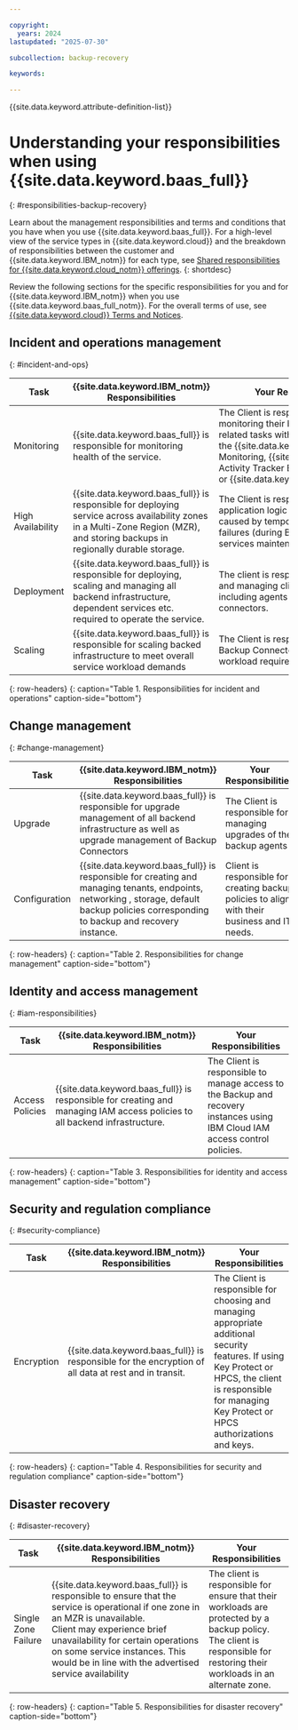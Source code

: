 ```yaml
---

copyright:
  years: 2024
lastupdated: "2025-07-30"

subcollection: backup-recovery

keywords:

---
```


{{site.data.keyword.attribute-definition-list}}

# Understanding your responsibilities when using {{site.data.keyword.baas_full}}
{: #responsibilities-backup-recovery}

Learn about the management responsibilities and terms and conditions that you have when you use {{site.data.keyword.baas_full}}. For a high-level view of the service types in {{site.data.keyword.cloud}} and the breakdown of responsibilities between the customer and {{site.data.keyword.IBM_notm}} for each type, see [Shared responsibilities for {{site.data.keyword.cloud_notm}} offerings](/docs/overview?topic=overview-shared-responsibilities).
{: shortdesc}

Review the following sections for the specific responsibilities for you and for {{site.data.keyword.IBM_notm}} when you use {{site.data.keyword.baas_full_notm}}. For the overall terms of use, see [{{site.data.keyword.cloud}} Terms and Notices](/docs/overview/terms-of-use?topic=overview-terms).


## Incident and operations management
{: #incident-and-ops}

| Task | {{site.data.keyword.IBM_notm}} Responsibilities | Your Responsibilities |
|----------|-----------------------|--------|
|Monitoring|{{site.data.keyword.baas_full}} is responsible for monitoring health of the service.|The Client is responsible for monitoring their backup and recovery related tasks with the {{site.data.keyword.cloud}} Monitoring, {{site.data.keyword.cloud}} Activity Tracker Event Routing, or {{site.data.keyword.cloud}} Logs.|
|High Availability|{{site.data.keyword.baas_full}} is responsible for deploying service across availability zones in a Multi-Zone Region (MZR), and storing backups in regionally durable storage.|The Client is responsible for designing application logic to retry connections caused by temporary connection failures (during Backup and Recovery services maintenance and updates).|
|Deployment|{{site.data.keyword.baas_full}} is responsible for deploying, scaling and managing  all backend infrastructure, dependent services etc. required to operate the service.|The client is responsible for deploying and managing client side components including agents and  Backup connectors.|
|Scaling|{{site.data.keyword.baas_full}} is responsible for scaling backed infrastructure to meet overall service workload demands|The Client is responsible for scaling Backup Connectors to meet backup workload requirements|
{: row-headers}
{: caption="Table 1. Responsibilities for incident and operations" caption-side="bottom"}

## Change management
{: #change-management}

| Task | {{site.data.keyword.IBM_notm}} Responsibilities | Your Responsibilities |
|----------|-----------------------|--------|
|Upgrade|{{site.data.keyword.baas_full}} is responsible for upgrade management of all backend infrastructure as well as upgrade management of Backup Connectors|The Client is responsible for managing upgrades of the backup agents|
|Configuration|{{site.data.keyword.baas_full}} is responsible for creating and managing tenants, endpoints, networking , storage, default backup policies corresponding to backup and recovery instance.|Client is responsible for creating backup policies to align with their business and IT needs.|
{: row-headers}
{: caption="Table 2. Responsibilities for change management" caption-side="bottom"}

## Identity and access management
{: #iam-responsibilities}

| Task | {{site.data.keyword.IBM_notm}} Responsibilities | Your Responsibilities |
|----------|-----------------------|--------|
|Access Policies|{{site.data.keyword.baas_full}} is responsible for creating and managing IAM access policies to all backend infrastructure.|The Client is responsible to manage access to the Backup and recovery instances using IBM Cloud IAM access control policies.|
{: row-headers}
{: caption="Table 3. Responsibilities for identity and access management" caption-side="bottom"}

## Security and regulation compliance
{: #security-compliance}

| Task | {{site.data.keyword.IBM_notm}} Responsibilities | Your Responsibilities |
|----------|-----------------------|--------|
|Encryption|{{site.data.keyword.baas_full}} is responsible for the encryption of all data at rest and in transit.|The Client is responsible for choosing and managing appropriate additional security features. If using Key Protect or HPCS, the client is responsible for managing Key Protect or HPCS authorizations and keys.|
{: row-headers}
{: caption="Table 4. Responsibilities for security and regulation compliance" caption-side="bottom"}

## Disaster recovery
{: #disaster-recovery}

| Task | {{site.data.keyword.IBM_notm}} Responsibilities | Your Responsibilities |
|----------|-----------------------|--------|
|Single Zone Failure|{{site.data.keyword.baas_full}} is responsible to ensure that the service is operational if one zone in an MZR is unavailable. <br>Client may experience brief unavailability for certain operations on some service instances. This would be in line with  the advertised service availability|The client is responsible for ensure that their workloads are protected by a backup policy.<br>The client is responsible for restoring their workloads in an alternate zone.|
{: row-headers}
{: caption="Table 5. Responsibilities for disaster recovery" caption-side="bottom"}
